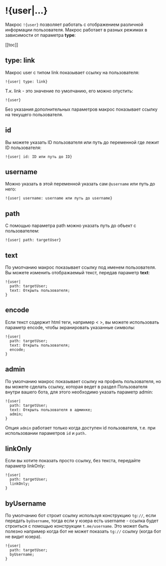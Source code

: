 # !{user|...}

Макрос `!{user}` позволяет работать с отображением различной информации пользователя. Макрос работает в разных режимах в зависимости от параметра **type**:

[[toc]]

## type: link

Макрос user с типом link показывает ссылку на пользователя:
```plain 
!{user| type: link}
```

Т.к. link - это значение по умолчанию, его можно опустить:
```plain 
!{user}
```

Без указания дополнительных параметров макрос показывает ссылку на текущего пользователя.
## id

Вы можете указать ID пользователя или путь до переменной где лежит ID пользователя:
```plain 
!{user| id: ID или путь до ID}
```
## username

Можно указать в этой переменной указать сам `@username`  или путь до него:
```plain 
!{user| username: username или путь до username}
```
## path

С помощью параметра path можно указать путь до объект с пользователем:
```plain 
!{user| path: targetUser}
```
## text

По умолчанию макрос показывает ссылку под именем пользователя. Вы можете изменить отображаемый текст, передав параметр **text**:
```plain 
!{user|
  path: targetUser;
  text: Открыть пользователя;
}
```
## encode

Если текст содержит html теги, например < >, вы можете использовать параметр encode, чтобы экранировать указанные символы:
```plain 
!{user|
  path: targetUser;
  text: Открыть пользователя;
  encode; 
}
```


## admin

По умолчанию макрос показывает ссылку на профиль пользователя, но вы можете сделать ссылку, которая ведет в раздел Пользователя внутри вашего бота, для этого необходимо указать параметр admin:
```plain 
!{user|
  path: targetUser;
  text: Открыть пользователя в админке;
  admin;
}
```

Опция `admin` работает только когда доступен id пользователя, т.е. при использовании параметров `id` и `path.`
## linkOnly

Если вы хотите показать просто ссылку, без текста, передайте параметр linkOnly:
```plain 
!{user|
  path: targetUser;
  linkOnly;
}
```

## byUsername
По умолчанию бот строит ссылку используя конструкцию `tg://`, если передать `byUsername`, тогда если у юзера есть username - ссылка будет строиться с помощью конструкции `t.me/username`.
Это может быть полезно например когда бот не может показать `tg://` ссылку (когда бот не видит юзера).
```plain 
!{user|
  path: targetUser;
  byUsername;
}
```
